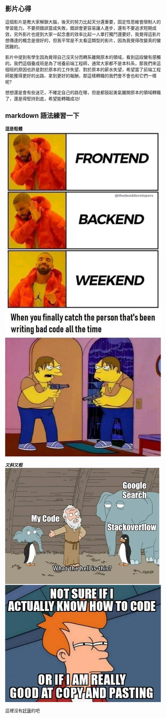 ## 影片心得
這個影片是教大家解鎖大腦，後天的努力比起天分還重要，固定性思維會限制人的學習能力。不要把錯誤當成失敗，錯誤會更容易讓人進步，還有不要追求短期成效，另外影片也提到大家一起念書的效率比起一人單打獨鬥還要好，我覺得這影片想傳達的概念是很好的，但我平常是不太看這類型的影片，因為我覺得改變真的蠻困難的。  

影片中提到有學生因為覺得自己沒天分而轉系離開原本的領域，看到這段蠻有感觸的。我們這個養成班是為了培養前端工程師，通常大家都不是本科系，那我們來這個班的原因也許是對於原本的工作失望、對於原本的薪水失望，希望當了前端工程師能獲得更好的出路、拿到更好的報酬，那這樣轉職的我們會不會也和它們一樣呢?

想想還是會有些迷茫，不確定自己的路在哪，但是都鼓起勇氣離開原本的領域轉職了，還是得堅持到底，希望能轉職成功!



## markdown 語法練習一下

**這是粗體**  
![meme](/image/weekend.jpg "This is a meme.")
![meme](/image/you.png "This is a meme.")

_**又斜又粗**_  
![meme](/image/googleisgod.jpg "This is a meme.")
![meme](/image/cp.jpg "This is a meme.")


這裡沒有[好康](https://youtu.be/dQw4w9WgXcQ)的吧
